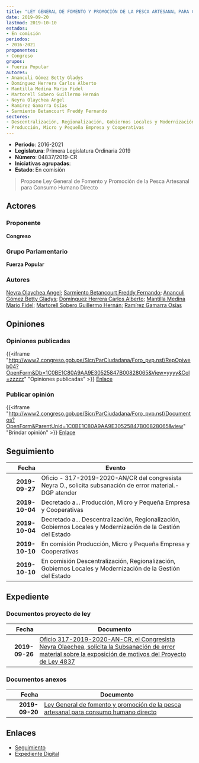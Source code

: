 ```yaml
---
title: "LEY GENERAL DE FOMENTO Y PROMOCIÓN DE LA PESCA ARTESANAL PARA CONSUMO HUMANO DIRECTO"
date: 2019-09-20
lastmod: 2019-10-10
estados:
- En comisión
periodos:
- 2016-2021
proponentes:
- Congreso
grupos:
- Fuerza Popular
autores:
- Ananculi Gómez Betty Gladys
- Domínguez Herrera Carlos Alberto
- Mantilla Medina Mario Fidel
- Martorell Sobero Guillermo Hernán
- Neyra Olaychea Angel
- Ramírez Gamarra Osías
- Sarmiento Betancourt Freddy Fernando
sectores:
- Descentralización, Regionalización, Gobiernos Locales y Modernización de la Gestión del Estado
- Producción, Micro y Pequeña Empresa y Cooperativas
---
```

- **Periodo**: 2016-2021
- **Legislatura**: Primera Legislatura Ordinaria 2019
- **Número**: 04837/2019-CR
- **Iniciativas agrupadas**: 
- **Estado**: En comisión

> Propone Ley General de Fomento y Promoción de la Pesca Artesanal para Consumo Humano Directo


## Actores

### Proponente

**Congreso**

### Grupo Parlamentario

**Fuerza Popular**

### Autores

[Neyra Olaychea Angel](mailto:mailto:); [Sarmiento Betancourt Freddy Fernando](mailto:mailto:fsarmiento@congreso.gob.pe); [Ananculi Gómez Betty Gladys](mailto:mailto:bananculi@congreso.gob.pe); [Domínguez Herrera Carlos Alberto](mailto:mailto:cdominguez@congreso.gob.pe); [Mantilla Medina Mario Fidel](mailto:mailto:mmantilla@congreso.gob.pe); [Martorell Sobero Guillermo Hernán](mailto:mailto:gmartorell@congreso.gob.pe); [Ramírez Gamarra Osías](mailto:mailto:oramirez@congreso.gob.pe)

## Opiniones

### Opiniones publicadas

{{<iframe "http://www2.congreso.gob.pe/Sicr/ParCiudadana/Foro_pvp.nsf/RepOpiweb04?OpenForm&Db=1C0BE1C80A9AA9E30525847B00828065&View=yyyy&Col=zzzzz" "Opiniones publicadas" >}}
[Enlace](http://www2.congreso.gob.pe/Sicr/ParCiudadana/Foro_pvp.nsf/RepOpiweb04?OpenForm&Db=1C0BE1C80A9AA9E30525847B00828065&View=yyyy&Col=zzzzz)

### Publicar opinión

{{<iframe "http://www2.congreso.gob.pe/Sicr/ParCiudadana/Foro_pvp.nsf/Documentos?OpenForm&ParentUnid=1C0BE1C80A9AA9E30525847B00828065&view" "Brindar opinión" >}}
[Enlace](http://www2.congreso.gob.pe/Sicr/ParCiudadana/Foro_pvp.nsf/Documentos?OpenForm&ParentUnid=1C0BE1C80A9AA9E30525847B00828065&view)


## Seguimiento

| Fecha | Evento |
|------:|--------|
| **2019-09-27** | Oficio - 317-2019-2020-AN/CR del congresista Neyra O., solicita subsanación de error material.-DGP atender |
| **2019-10-04** | Decretado a... Producción, Micro y Pequeña Empresa y Cooperativas |
| **2019-10-04** | Decretado a... Descentralización, Regionalización, Gobiernos Locales y Modernización de la Gestión del Estado |
| **2019-10-10** | En comisión Producción, Micro y Pequeña Empresa y Cooperativas |
| **2019-10-10** | En comisión Descentralización, Regionalización, Gobiernos Locales y Modernización de la Gestión del Estado |

## Expediente

### Documentos proyecto de ley

| Fecha | Documento |
|------:|-----------|
| **2019-09-26** | [Oficio 317-2019-2020-AN-CR, el Congresista Neyra Olaechea, solicita la Subsanación de error material sobre la exposición de motivos del Proyecto de Ley 4837](http://www.leyes.congreso.gob.pe/Documentos/2016_2021/Oficios/Congresistas/OFICIO-317-2019-2020-AN-CR.pdf) |

### Documentos anexos

| Fecha | Documento |
|------:|-----------|
| **2019-09-20** | [Ley General de fomento y promoción de la pesca artesanal para consumo humano directo](http://www.leyes.congreso.gob.pe/Documentos/2016_2021/Proyectos_de_Ley_y_de_Resoluciones_Legislativas/PL04837_20190920.pdf) |

## Enlaces

- [Seguimiento](http://www2.congreso.gob.pe/Sicr/TraDocEstProc/CLProLey2016.nsf/f7fff46988ca05b1052578e100829cc7/262c3d51148ee48c0525847b007a58a0?OpenDocument)
- [Expediente Digital](http://www2.congreso.gob.pe/Sicr/TraDocEstProc/Expvirt_2011.nsf/visbusqptramdoc1621/04837?opendocument)

